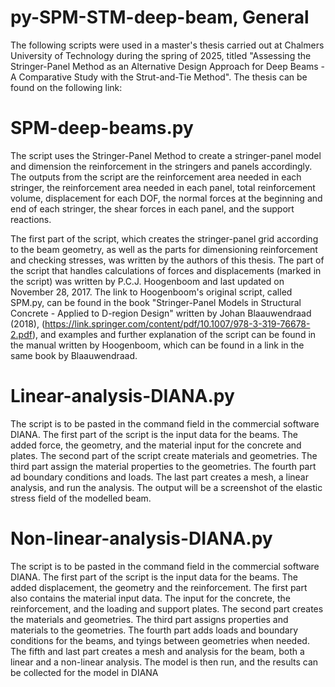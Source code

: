 # py-SPM-STM-deep-beam, General 
The following scripts were used in a master's thesis carried out at Chalmers University of Technology during the spring of 2025, titled "Assessing the Stringer-Panel Method as an Alternative Design Approach for Deep Beams - A Comparative Study with the Strut-and-Tie Method". The thesis can be found on the following link: 

# SPM-deep-beams.py
The script uses the Stringer-Panel Method to create a stringer-panel model and dimension the reinforcement in the stringers and panels accordingly. The outputs from the script are the reinforcement area needed in each stringer, the reinforcement area needed in each panel, total reinforcement volume, displacement for each DOF, the normal forces at the beginning and end of each stringer, the shear forces in each panel, and the support reactions. 

The first part of the script, which creates the stringer-panel grid according to the beam geometry, as well as the parts for dimensioning reinforcement and checking stresses, was written by the authors of this thesis. The part of the script that handles calculations of forces and displacements (marked in the script) was written by P.C.J. Hoogenboom and last updated on November 28, 2017. The link to Hoogenboom's original script, called SPM.py, can be found in the book "Stringer-Panel Models in Structural Concrete - Applied to D-region Design" written by Johan Blaauwendraad (2018), (https://link.springer.com/content/pdf/10.1007/978-3-319-76678-2.pdf), and examples and further explanation of the script can be found in the manual written by Hoogenboom, which can be found in a link in the same book by Blaauwendraad.

# Linear-analysis-DIANA.py
The script is to be pasted in the command field in the commercial software DIANA. The first part of the script is the input data for the beams. The added force, the geometry, and the material input for the concrete and plates. The second part of the script create materials and geometries. The third part assign the material properties to the geometries. The fourth part ad boundary conditions and loads. The last part creates a mesh, a linear analysis, and run the analysis. The output will be a screenshot of the elastic stress field of the modelled beam.

# Non-linear-analysis-DIANA.py
The script is to be pasted in the command field in the commercial software DIANA. The first part of the script is the input data for the beams. The added displacement, the geometry and the reinforcement. The first part also contains the material input data. The input for the concrete, the reinforcement, and the loading and support plates. The second part creates the materials and geometries. The third part assigns properties and materials to the geometries. The fourth part adds loads and boundary conditions for the beams, and tyings between geometries when needed. The fifth and last part creates a mesh and analysis for the beam, both a linear and a non-linear analysis. The model is then run, and the results can be collected for the model in DIANA
